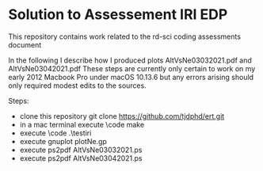 # Solution to Assessement IRI EDP

This repository contains work related to the rd-sci coding assessments document


In the following I describe how I produced plots AltVsNe03032021.pdf and AltVsNe03042021.pdf
These steps are currently only certain to work on my early 2012 Macbook Pro under macOS 10.13.6 
but any errors arising should only required modest edits to the sources.

Steps:

- clone this repository git clone https://github.com/tjdphd/ert.git
- in a mac terminal execute \code make
- execute \code .\testiri
- execute gnuplot plotNe.gp
- execute ps2pdf AltVsNe03032021.ps
- execute ps2pdf AltVsNe03042021.ps



